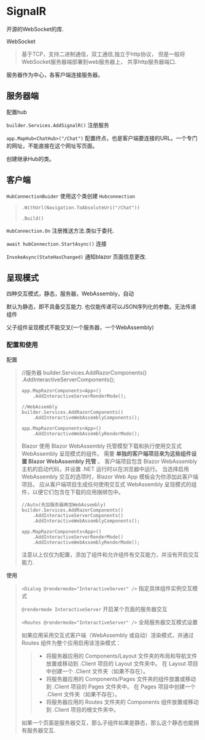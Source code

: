 # SignalR

开源的WebSocket的库.

WebSocket

> 基于TCP，支持二进制通信，双工通信,独立于http协议，
> 但是一般将WebSocket服务器端部署到web服务器上， 共享http服务器端口.

服务器作为中心，各客户端连接服务器。

## 服务器端

配置hub

`builder.Services.AddSignalR()` 注册服务

`app.MapHub<ChatHub>("/Chat")`
配置终点，也是客户端要连接的URL。一个专门的网址，不能直接在这个网址写页面。

创建继承Hub的类。

## 客户端

`HubConnectionBuider` 使用这个类创建 `Hubconnection`

> `.WithUrl(Navigation.ToAbsoluteUri("/Chat"))`
>
> `.Build()`

`HubConnection.On` 注册推送方法.类似于委托.

`await hubConnection.StartAsync()` 连接

`InvokeAsync(StateHasChanged)` 通知blazor 页面信息更改.

## 呈现模式

四种交互模式，静态，服务器，WebAssembly，自动

默认为静态，即不具备交互能力.
也仅能传递可以JSON序列化的参数。无法传递组件

父子组件呈现模式不能交叉(一个服务器，一个WebAssembly)

### 配置和使用

配置

> //服务器
>     builder.Services.AddRazorComponents()
>         .AddInteractiveServerComponents();
>
>     app.MapRazorComponents<App>()
>         .AddInteractiveServerRenderMode();
>
>     //WebAssembly
>     builder.Services.AddRazorComponents()
>         .AddInteractiveWebAssemblyComponents();
>
>     app.MapRazorComponents<App>()
>         .AddInteractiveWebAssemblyRenderMode();
>
> Blazor 使用 Blazor WebAssembly 托管模型下载和执行使用交互式
> WebAssembly 呈现模式的组件。 需要 **单独的客户端项目来为这些组件设置
> Blazor WebAssembly 托管** 。 客户端项目包含 Blazor WebAssembly
> 主机的启动代码，并设置 .NET 运行时以在浏览器中运行。 当选择启用
> WebAssembly 交互的选项时，Blazor Web App 模板会为你添加此客户端项目。
> 应从客户端项目生成任何使用交互式 WebAssembly
> 呈现模式的组件，以便它们包含在下载的应用捆绑包中。
>
>     //Auto(先加服务器再加WebAssembly)
>     builder.Services.AddRazorComponents()
>         .AddInteractiveServerComponents()
>         .AddInteractiveWebAssemblyComponents();
>
>     app.MapRazorComponents<App>()
>         .AddInteractiveServerRenderMode()
>         .AddInteractiveWebAssemblyRenderMode();
>
> 注意以上仅仅为配置，添加了组件和允许组件有交互能力，并没有开启交互能力.

使用

> `<Dialog @rendermode="InteractiveServer" />` 指定具体组件实例交互模式
>
> `@rendermode InteractiveServer` 开启某个页面的服务器交互
>
> `<Routes @rendermode="InteractiveServer" />` 全局服务器交互模式设置
>
> 如果应用采用交互式客户端（WebAssembly 或自动）渲染模式，并通过 Routes
> 组件为整个应用启用该渲染模式：
>
> > - 将服务器应用的 Components/Layout
> >   文件夹的布局和导航文件放置或移动到 .Client 项目的 Layout
> >   文件夹中。 在 Layout 项目中创建一个 .Client 文件夹（如果不存在）。
> > - 将服务器应用的 Components/Pages 文件夹的组件放置或移动到 .Client
> >   项目的 Pages 文件夹中。 在 Pages 项目中创建一个 .Client
> >   文件夹（如果不存在）。
> > - 将服务器应用的 Routes 文件夹的 Components 组件放置或移动到 .Client
> >   项目的根文件夹中。
>
> 如果一个页面是服务器交互，那么子组件如果是静态，那么这个静态也能拥有服务器交互.
